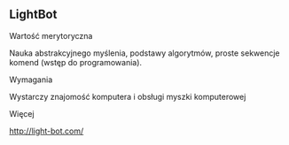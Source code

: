 ## LightBot

Wartość merytoryczna

Nauka abstrakcyjnego myślenia, podstawy algorytmów, proste sekwencje komend (wstęp do programowania).

Wymagania

Wystarczy znajomość komputera i obsługi myszki komputerowej
 
Więcej

http://light-bot.com/
